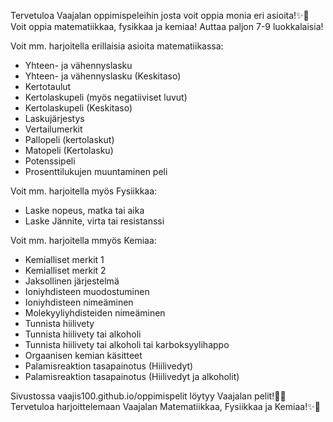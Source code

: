 Tervetuloa Vaajalan oppimispeleihin josta voit oppia monia eri asioita!✨🎉
Voit oppia matematiikkaa, fysikkaa ja kemiaa! Auttaa paljon 7-9 luokkalaisia!

Voit mm. harjoitella erillaisia asioita matematiikassa:
- Yhteen- ja vähennyslasku
- Yhteen- ja vähennyslasku (Keskitaso)
- Kertotaulut
- Kertolaskupeli (myös negatiiviset luvut)
- Kertolaskupeli (Keskitaso)
- Laskujärjestys
- Vertailumerkit
- Pallopeli (kertolaskut)
- Matopeli (Kertolasku)
- Potenssipeli
- Prosenttilukujen muuntaminen peli

Voit mm. harjoitella myös Fysiikkaa:
- Laske nopeus, matka tai aika
- Laske Jännite, virta tai resistanssi

Voit mm. harjoitella mmyös Kemiaa:
- Kemialliset merkit 1
- Kemialliset merkit 2
- Jaksollinen järjestelmä
- Ioniyhdisteen muodostuminen
- Ioniyhdisteen nimeäminen
- Molekyyliyhdisteiden nimeäminen
- Tunnista hiilivety
- Tunnista hiilivety tai alkoholi
- Tunnista hiilivety tai alkoholi tai karboksyylihappo
- Orgaanisen kemian käsitteet
- Palamisreaktion tasapainotus (Hiilivedyt)
- Palamisreaktion tasapainotus (Hiilivedyt ja alkoholit)

Sivustossa vaajis100.github.io/oppimispelit löytyy Vaajalan pelit!🎉✨
Tervetuloa harjoittelemaan Vaajalan Matematiikkaa, Fysiikkaa ja Kemiaa!✨🎉
